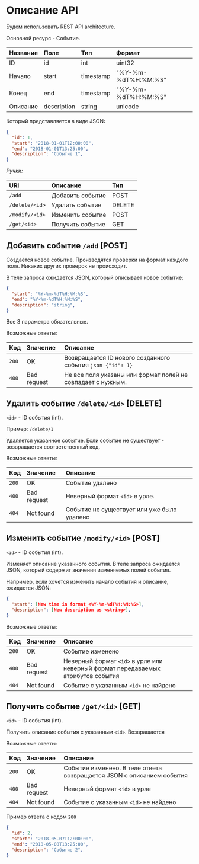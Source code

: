 # Описание API

Будем использовать REST API architecture.

Основной ресурс - Событие. 

| Название        | Поле        | Тип           |  Формат |
| :-------------- |:-----       |:--------------|:--------|
| ID              |id           | int           | uint32  |
| Начало          |start        | timestamp     | "%Y-%m-%dT%H:%M:%S" |
| Конец           |end          | timestamp     | "%Y-%m-%dT%H:%M:%S" |
| Описание        |description  | string        | unicode |

Который представляется в виде JSON:
```json
{
  "id": 1,
  "start": "2018-01-01T12:00:00",
  "end": "2018-01-01T13:25:00",
  "description": "Событие 1",
}
```

*Ручки:*

| URI           | Описание          | Тип           |
|:-------       | :--------------   |:--------------|
|`/add`         | Добавить событие  | POST          |
|`/delete/<id>` | Удалить событие   | DELETE        |
|`/modify/<id>` | Изменить событие  | POST          |
|`/get/<id>`    | Получить событие  | GET           |



## Добавить событие `/add` [POST]
Создаётся новое событие. Производятся проверки на формат каждого поля. Никаких других проверок не происходит.

В теле запроса ожидается JSON, который описывает новое событие:
```json
{
  "start": "%Y-%m-%dT%H:%M:%S",
  "end": "%Y-%m-%dT%H:%M:%S",
  "description": "string",
}
```
Все 3 параметра обязательные.

Возможные ответы:

| Код           | Значение          | Описание           |
|:-------       | :--------------   |:--------------     |
|`200`          | OK                | Возвращается ID нового созданного события ``` json {"id": 1} ``` |
|`400`          | Bad request       | Не все поля указаны или формат полей не совпадает с нужным. |


## Удалить событие `/delete/<id>` [DELETE]
`<id>` - ID события (int). 

Пример: `/delete/1`

Удаляется указанное событие. Если событие не существует - возвращается соответственный код.

Возможные ответы:

| Код           | Значение          | Описание           |
|:-------       | :--------------   |:--------------     |
|`200`          | OK                | Событие удалено |
|`400`          | Bad request       | Неверный формат `<id>` в урле. |
|`404`          | Not found         | Событие не существует или уже было удалено |
 
 
## Изменить событие `/modify/<id>` [POST]
`<id>` - ID события (int). 

Изменяет описание указанного события. В теле запроса ожидается JSON, который содержит значения изменяемых полей события. 

Например, если хочется изменить начало события и описание, ожидается JSON:
```json
{
  "start": [New time in format <%Y-%m-%dT%H:%M:%S>],
  "description": [New description as <string>],
}
```

Возможные ответы:

| Код           | Значение          | Описание           |
|:-------       | :--------------   |:--------------     |
|`200`          | OK                | Событие изменено |
|`400`          | Bad request       | Неверный формат `<id>` в урле или неверный формат передаваемых атрибутов события |
|`404`          | Not found         | Событие с указанным `<id>` не найдено |


## Получить событие `/get/<id>` [GET]
`<id>` - ID события (int). 

Получить описание события с указанным `<id>`. Возвращается

Возможные ответы:

| Код           | Значение          | Описание           |
|:-------       | :--------------   |:--------------     |
|`200`          | OK                | Событие изменено. В теле ответа возвращается JSON с описанием события |
|`400`          | Bad request       | Неверный формат `<id>` в урле |
|`404`          | Not found         | Событие с указанным `<id>` не найдено |

Пример ответа с кодом `200`

```json
{
  "id": 2,
  "start": "2018-05-07T12:00:00",
  "end": "2018-05-08T13:25:00",
  "description": "Событие 2",
}
```
